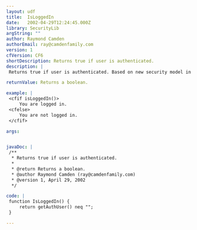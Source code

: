 ```yaml
---
layout: udf
title:  IsLoggedIn
date:   2002-04-29T12:24:45.000Z
library: SecurityLib
argString: ""
author: Raymond Camden
authorEmail: ray@camdenfamily.com
version: 1
cfVersion: CF6
shortDescription: Returns true if user is authenticated.
description: |
 Returns true if user is authenticated. Based on new security model in CFMX.

returnValue: Returns a boolean.

example: |
 <cfif isLoggedIn()>
     You are logged in.
 <cfelse>
     You are not logged in.
 </cfif>

args:


javaDoc: |
 /**
  * Returns true if user is authenticated.
  * 
  * @return Returns a boolean. 
  * @author Raymond Camden (ray@camdenfamily.com) 
  * @version 1, April 29, 2002 
  */

code: |
 function IsLoggedIn() {
     return getAuthUser() neq "";
 }

---
```


